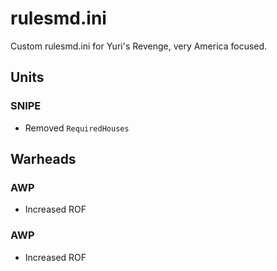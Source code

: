 # rulesmd.ini
Custom rulesmd.ini for Yuri's Revenge, very America focused.

## Units
### SNIPE
- Removed `RequiredHouses`

## Warheads
### AWP
- Increased ROF
### AWP
- Increased ROF
